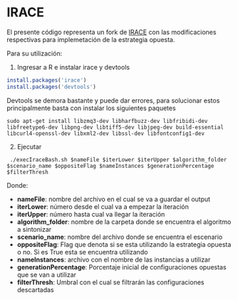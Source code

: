 # IRACE

El presente código representa un fork de [IRACE](https://cran.r-project.org/web/packages/irace/vignettes/irace-package.pdf) con las modificaciones respectivas para implemetación de la estrategia opuesta.

Para su utilización:

1. Ingresar a R e instalar irace y devtools
```R
install.packages('irace')
install.packages('devtools')
```
Devtools se demora bastante y puede dar errores, para solucionar estos principalmente basta con instalar los siguientes paquetes

```shell
sudo apt-get install libzmq3-dev libharfbuzz-dev libfribidi-dev libfreetype6-dev libpng-dev libtiff5-dev libjpeg-dev build-essential libcurl4-openssl-dev libxml2-dev libssl-dev libfontconfig1-dev

```

2. Ejecutar 

```shell
 ./execIraceBash.sh $nameFile $iterLower $iterUpper $algorithm_folder $scenario_name $oppositeFlag $nameInstances $generationPercentage $filterThresh
```

Donde: 

+ **nameFile**: nombre del archivo en el cual se va a guardar el output
+ **iterLower**: número  desde el cual va  a empezar la iteración
+ **iterUpper**: número hasta cual va llegar la iteración
+ **algorithm_folder**: nombre de la carpeta donde se encuentra el algoritmo a sintonizar
+ **scenario_name**: nombre del archivo donde se encuentra el escenario
+ **oppositeFlag**: Flag que denota si se esta utilizando la estrategia opuesta o no. Si es True esta se encuentra utilizando
+ **nameInstances**: archivo con el nombre de las instancias a utilizar
+ **generationPercentage**: Porcentaje inicial de configuraciones opuestas que se van a utilizar
+ **filterThresh**: Umbral con el cual se filtrarán las configuraciones descartadas